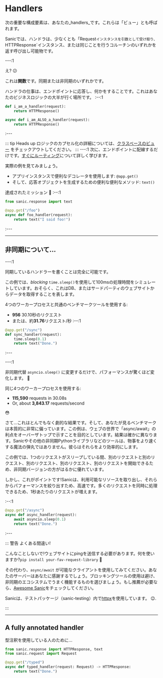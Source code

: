 # Handlers

次の重要な構成要素は、あなたの_handlers_です。これらは「ビュー」とも呼ばれます。

Sanicでは、ハンドラは、少なくとも「Request`インスタンスを引数として受け取り、`HTTPResponse`インスタンス、または同じことを行うコルーチンのいずれかを返す呼び出し可能物です。



---:1

え? :confused:

これは**関数**です。同期または非同期のいずれかです。

ハンドラの仕事は、エンドポイントに応答し、何かをすることです。これはあなたのビジネスロジックの大半が行く場所です。
:--:1
```python
def i_am_a_handler(request):
    return HTTPResponse()

async def i_am_ALSO_a_handler(request):
    return HTTPResponse()
```
:---

::: tip Heads up
ロジックのカプセル化の詳細については、[クラスベースのビュー](/guide/advanced/class-based-views.md) をチェックアウトしてください。
:::
---:1
次に、エンドポイントに配線するだけです。[すぐにルーティング](./routing.md)について詳しく学びます。

実際の例を見てみましょう。

- アプリインスタンスで便利なデコレータを使用します: `@app.get()`
- そして、応答オブジェクトを生成するための便利な便利なメソッド: `text()`

達成されたミッション :muscle:
:--:1
```python
from sanic.response import text

@app.get("/foo")
async def foo_handler(request):
    return text("I said foo!")
```
:---

---

## 非同期について...

---:1

同期しているハンドラーを書くことは完全に可能です。

この例では、_blocking_ `time.sleep()`を使用して100msの処理時間をシミュレートしています。おそらく、これはDB、またはサードパーティのウェブサイトからデータを取得することを表します。

4つのワーカープロセスと共通のベンチマークツールを使用する:

- **956** 30.10秒のリクエスト
- または、約**31.76**リクエスト/秒
:--:1
```python
@app.get("/sync")
def sync_handler(request):
    time.sleep(0.1)
    return text("Done.")
```
:---

---:1

非同期代替 `asyncio.sleep()` に変更するだけで、パフォーマンスが驚くほど変化します。 :rocket:

同じ4つのワーカープロセスを使用する:

- **115,590** requests in 30.08s
- Or, about **3,843.17** requests/second

:flushed:

さて...これはとんでもなく劇的な結果です。そして、あなたが見るベンチマークは本質的に非常に偏っています。この例は、ウェブの世界で「async/await」の利点をオーバーザトップで示すことを目的としています。結果は確かに異なります。Sanicやその他の非同期Pythonライブラリなどのツールは、物事をより速くする魔法の弾丸ではありません。彼らはそれらをより効率的にします。

この例では、1つのリクエストがスリープしている間、別のリクエストと別のリクエスト、別のリクエスト、別のリクエスト、別のリクエストを開始できるため、非同期バージョンの方がはるかに優れています。

しかし、これがポイントです!Sanicは、利用可能なリソースを取り出し、それらからパフォーマンスを絞り出すため、高速です。多くのリクエストを同時に処理できるため、1秒あたりのリクエストが増えます。

:--:1
```python
@app.get("/async")
async def async_handler(request):
    await asyncio.sleep(0.1)
    return text("Done.")
```
:---

::: 警告 よくある間違い!

こんなことしないで!ウェブサイトにpingを送信する必要があります。何を使いますか?`pip install your-fav-request-library` :see_no_evil:

その代わり、`async/await` が可能なクライアントを使用してみてください。あなたのサーバーはあなたに感謝するでしょう。ブロッキングツールの使用は避け、非同期のエコシステムでうまく機能するものを選びましょう。もし推薦が必要なら、[Awesome Sanic](https://github.com/mekicha/awesome-sanic)をチェックしてください。

Sanicは、テストパッケージ（sanic-testing）内で[httpx](https://www.python-httpx.org/)を使用しています。 :wink:.

:::

---

## A fully annotated handler

型注釈を使用している人のために...

```python
from sanic.response import HTTPResponse, text
from sanic.request import Request

@app.get("/typed")
async def typed_handler(request: Request) -> HTTPResponse:
    return text("Done.")
```
